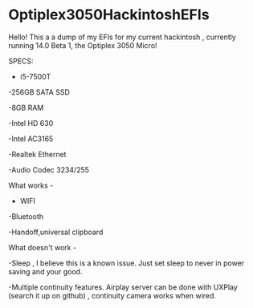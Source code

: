 # Optiplex3050HackintoshEFIs
Hello! This a a dump of my EFIs for my current hackintosh , currently running 14.0 Beta 1, the Optiplex 3050 Micro!

SPECS:

- i5-7500T

-256GB SATA SSD

-8GB RAM

-Intel HD 630

-Intel AC3165

-Realtek Ethernet

-Audio Codec 3234/255


What works - 

- WIFI

-Bluetooth

-Handoff,universal clipboard

What doesn't work -

-Sleep , I believe this is a known issue. Just set sleep to never in power saving and your good.

-Multiple continuity features. Airplay server can be done with UXPlay (search it up on github) , continuity camera works when wired.
